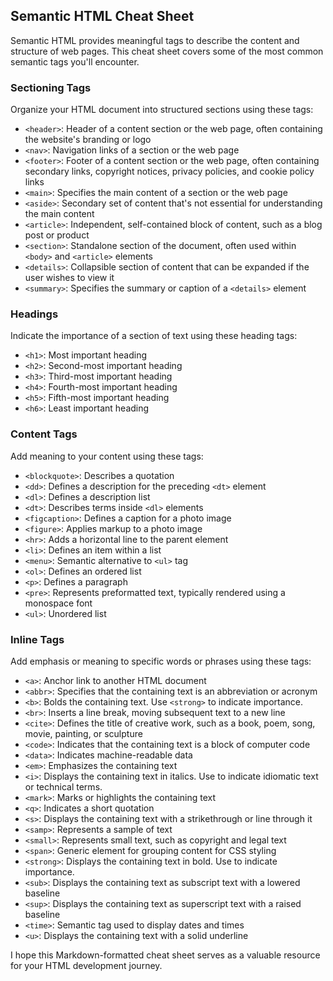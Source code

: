 ## Semantic HTML Cheat Sheet

Semantic HTML provides meaningful tags to describe the content and structure of web pages. This cheat sheet covers some of the most common semantic tags you'll encounter.

### Sectioning Tags

Organize your HTML document into structured sections using these tags:

- `<header>`: Header of a content section or the web page, often containing the website's branding or logo
- `<nav>`: Navigation links of a section or the web page
- `<footer>`: Footer of a content section or the web page, often containing secondary links, copyright notices, privacy policies, and cookie policy links
- `<main>`: Specifies the main content of a section or the web page
- `<aside>`: Secondary set of content that's not essential for understanding the main content
- `<article>`: Independent, self-contained block of content, such as a blog post or product
- `<section>`: Standalone section of the document, often used within `<body>` and `<article>` elements
- `<details>`: Collapsible section of content that can be expanded if the user wishes to view it
- `<summary>`: Specifies the summary or caption of a `<details>` element

### Headings

Indicate the importance of a section of text using these heading tags:

- `<h1>`: Most important heading
- `<h2>`: Second-most important heading
- `<h3>`: Third-most important heading
- `<h4>`: Fourth-most important heading
- `<h5>`: Fifth-most important heading
- `<h6>`: Least important heading

### Content Tags

Add meaning to your content using these tags:

- `<blockquote>`: Describes a quotation
- `<dd>`: Defines a description for the preceding `<dt>` element
- `<dl>`: Defines a description list
- `<dt>`: Describes terms inside `<dl>` elements
- `<figcaption>`: Defines a caption for a photo image
- `<figure>`: Applies markup to a photo image
- `<hr>`: Adds a horizontal line to the parent element
- `<li>`: Defines an item within a list
- `<menu>`: Semantic alternative to `<ul>` tag
- `<ol>`: Defines an ordered list
- `<p>`: Defines a paragraph
- `<pre>`: Represents preformatted text, typically rendered using a monospace font
- `<ul>`: Unordered list

### Inline Tags

Add emphasis or meaning to specific words or phrases using these tags:

- `<a>`: Anchor link to another HTML document
- `<abbr>`: Specifies that the containing text is an abbreviation or acronym
- `<b>`: Bolds the containing text. Use `<strong>` to indicate importance.
- `<br>`: Inserts a line break, moving subsequent text to a new line
- `<cite>`: Defines the title of creative work, such as a book, poem, song, movie, painting, or sculpture
- `<code>`: Indicates that the containing text is a block of computer code
- `<data>`: Indicates machine-readable data
- `<em>`: Emphasizes the containing text
- `<i>`: Displays the containing text in italics. Use to indicate idiomatic text or technical terms.
- `<mark>`: Marks or highlights the containing text
- `<q>`: Indicates a short quotation
- `<s>`: Displays the containing text with a strikethrough or line through it
- `<samp>`: Represents a sample of text
- `<small>`: Represents small text, such as copyright and legal text
- `<span>`: Generic element for grouping content for CSS styling
- `<strong>`: Displays the containing text in bold. Use to indicate importance.
- `<sub>`: Displays the containing text as subscript text with a lowered baseline
- `<sup>`: Displays the containing text as superscript text with a raised baseline
- `<time>`: Semantic tag used to display dates and times
- `<u>`: Displays the containing text with a solid underline

I hope this Markdown-formatted cheat sheet serves as a valuable resource for your HTML development journey.
